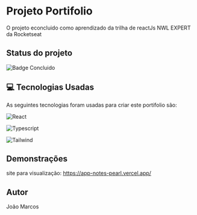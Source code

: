 
# Projeto Portifolio

O projeto econcluido como aprendizado da trilha de reactJs NWL EXPERT da Rocketseat

## Status do projeto
![Badge Concluido](http://img.shields.io/static/v1?label=STATUS&message=Concluido&color=GREEN&style=for-the-badge)


##  💻  Tecnologias Usadas
As seguintes tecnologias foram usadas para criar este portifolio são:

![React](https://img.shields.io/badge/React-20232A?style=for-the-badge&logo=react&logoColor=61DAFB) 

![Typescript](https://img.shields.io/badge/TypeScript-007ACC?style=for-the-badge&logo=typescript&logoColor=white) 

![Tailwind](https://img.shields.io/badge/Tailwind_CSS-38B2AC?style=for-the-badge&logo=tailwind-css&logoColor=white) 

## Demonstrações

site para visualização: https://app-notes-pearl.vercel.app/

## Autor
João Marcos
